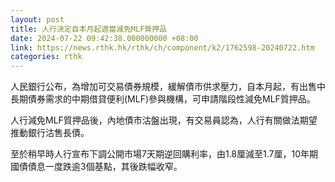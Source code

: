 ```yaml
---
layout: post
title: 人行決定自本月起適當減免MLF質押品
date: 2024-07-22 09:42:38.000000000 +08:00
link: https://news.rthk.hk/rthk/ch/component/k2/1762598-20240722.htm
categories: rthk
---
```


人民銀行公布，為增加可交易債券規模，緩解債市供求壓力，自本月起，有出售中長期債券需求的中期借貸便利(MLF)參與機構，可申請階段性減免MLF質押品。

人行減免MLF質押品後，內地債市沽盤出現，有交易員認為，人行有關做法期望推動銀行沽售長債。

至於稍早時人行宣布下調公開市場7天期逆回購利率，由1.8厘減至1.7厘，10年期國債債息一度跌逾3個基點，其後跌幅收窄。
